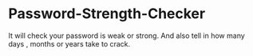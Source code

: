 # Password-Strength-Checker
It will check your password is weak or strong. And also tell in how many days , months or years take to crack.
